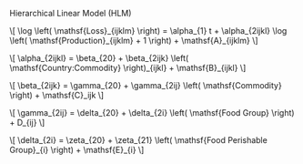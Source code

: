 
Hierarchical Linear Model (HLM)

\\[ \log \left( \mathsf{Loss}\_{ijklm} \right) = \alpha\_{1} t + \alpha\_{2ijkl} \log \left( \mathsf{Production}\_{ijklm} + 1 \right) + \mathsf{A}\_{ijklm} \\]

\\[ \alpha\_{2ijkl} = \beta\_{20} + \beta\_{2ijk} \left( \mathsf{Country:Commodity} \right)\_{ijkl} + \mathsf{B}\_{ijkl} \\]

\\[ \beta\_{2ijk} = \gamma\_{20} + \gamma\_{2ij} \left( \mathsf{Commodity} \right) + \mathsf{C}\_ijk \\]

\\[ \gamma\_{2ij} = \delta\_{20} + \delta\_{2i} \left( \mathsf{Food Group} \right) + D\_{ij} \\]

\\[ \delta\_{2i} = \zeta\_{20} + \zeta\_{21} \left( \mathsf{Food Perishable Group}\_{i} \right) + \mathsf{E}\_{i} \\]
